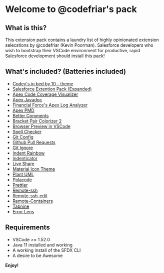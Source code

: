 # Welcome to @codefriar's pack

## What is this?

This extension pack contains a laundry list of highly opinionated extension selecstions by @codefriar (Kevin Poorman). Salesforce developers who wish to bootstrap their VSCode environment for productive, rapid Salesforce development should install this pack!

## What's included? (Batteries included)

-   [Codey's in bed by 10 - theme](https://marketplace.visualstudio.com/items?itemName=salesforce.codey-s-in-bed-by-10)
-   [Salesforce Extention Pack (Expanded)](https://marketplace.visualstudio.com/items?itemName=salesforce.salesforcedx-vscode-expanded)
-   [Apex Code Coverage Visualizer](https://marketplace.visualstudio.com/items?itemName=modicatech.apex-code-coverage-visualizer)
-   [Apex Javadoc](https://marketplace.visualstudio.com/items?itemName=btamburrino.apex-javadoc)
-   [Financial Force's Apex Log Analyzer](https://marketplace.visualstudio.com/items?itemName=financialforce.lana)
-   [Apex PMD](https://marketplace.visualstudio.com/items?itemName=chuckjonas.apex-pmd)
-   [Better Comments](https://marketplace.visualstudio.com/items?itemName=aaron-bond.better-comments)
-   [Bracket Pair Colorizer 2](https://marketplace.visualstudio.com/items?itemName=coenraads.bracket-pair-colorizer-2)
-   [Browser Preview in VSCode](https://marketplace.visualstudio.com/items?itemName=auchenberg.vscode-browser-preview)
-   [Spell Checker](https://marketplace.visualstudio.com/items?itemName=streetsidesoftware.code-spell-checker)
-   [Git Config](https://marketplace.visualstudio.com/items?itemName=sidneys1.gitconfig)
-   [Github Pull Requests](https://marketplace.visualstudio.com/items?itemName=github.vscode-pull-request-github)
-   [Git Ignore](https://marketplace.visualstudio.com/items?itemName=michelemelluso.gitignore)
-   [Indent Rainbow](https://marketplace.visualstudio.com/items?itemName=oderwat.indent-rainbow)
-   [Indenticator](https://marketplace.visualstudio.com/items?itemName=sirtori.indenticator)
-   [Live Share](https://marketplace.visualstudio.com/items?itemName=ms-vsliveshare.vsliveshare)
-   [Material Icon Theme](https://marketplace.visualstudio.com/items?itemName=pkief.material-icon-theme)
-   [Plant UML](https://marketplace.visualstudio.com/items?itemName=jebbs.plantuml)
-   [Polacode](https://marketplace.visualstudio.com/items?itemName=pnp.polacode)
-   [Prettier](https://marketplace.visualstudio.com/items?itemName=esbenp.prettier-vscode)
-   [Remote-ssh](https://marketplace.visualstudio.com/items?itemName=ms-vscode-remote.remote-ssh)
-   [Remote-ssh-edit](https://marketplace.visualstudio.com/items?itemName=ms-vscode-remote.remote-ssh-edit)
-   [Remote-Containers](https://marketplace.visualstudio.com/items?itemName=ms-vscode-remote.remote-containers)
-   [Tabnine](https://marketplace.visualstudio.com/items?itemName=TabNine.tabnine-vscod)
-   [Error Lens](https://marketplace.visualstudio.com/items?itemName=usernamehw.errorlens)

## Requirements

-   VSCode >= 1.52.0
-   Java 11 installed and working
-   A working install of the SFDX CLI
-   A desire to be Awesome

**Enjoy!**
